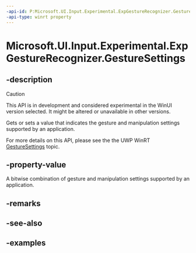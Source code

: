 ```yaml
---
-api-id: P:Microsoft.UI.Input.Experimental.ExpGestureRecognizer.GestureSettings
-api-type: winrt property
---
```


# Microsoft.UI.Input.Experimental.ExpGestureRecognizer.GestureSettings

<!--
public Windows.UI.Input.GestureSettings GestureSettings { get; set; }
-->

## -description

> [!CAUTION]
> This API is in development and considered experimental in the WinUI version selected. It might be altered or unavailable in other versions.

Gets or sets a value that indicates the gesture and manipulation settings supported by an application.

For more details on this API, please see the the UWP WinRT [GestureSettings](/uwp/api/windows.ui.input.gesturerecognizer.gesturesettings) topic.

## -property-value

A bitwise combination of gesture and manipulation settings supported by an application.

## -remarks

## -see-also

## -examples
